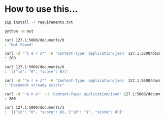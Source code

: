 # How to use this...

```bash
pip install -r requirements.txt

python -m nut
```

```bash
curl 127.1:5000/documents/0
: "Not Found"
```

```bash
curl -d '"z e r o"' -H 'Content-Type: application/json' 127.1:5000/documents/0
: 200
```

```bash
curl 127.1:5000/documents/0
: '[{"id": "0", "score": 0}]'
```

```bash
curl -d '"o r e z"' -H 'Content-Type: application/json' 127.1:5000/documents/0
: "Document already exists"
```

```bash
curl -d '"o n e"' -H 'Content-Type: application/json' 127.1:5000/documents/1
: 200
```

```bash
curl 127.1:5000/documents/1
: '[{"id": "0", "score": 0}, {"id": "1", "score": 0}]'
```
